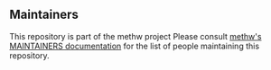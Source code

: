 ## Maintainers

This repository is part of the methw project
Please consult [methw's MAINTAINERS documentation](https://github.com/zerjioang/methw/blob/master/AUTHORS) for the list of people maintaining this repository.
